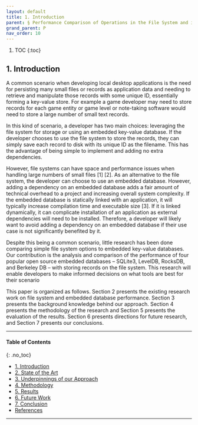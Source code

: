 ```yaml
---
layout: default
title: 1. Introduction
parent: § Performance Comparison of Operations in the File System and in Embedded Key-Value Databases  
grand_parent: P 
nav_order: 10 
---
```

<style>
.dont-break-out {
  /* These are technically the same, but use both */
  overflow-wrap: break-word;
  word-wrap: break-word;

     -ms-word-break: break-all;
  /* This is the dangerous one in WebKit, as it breaks things wherever */
  word-break: break-all;
  /* Instead use this non-standard one: */
  word-break: break-word;
}

.youtube-container {
    position: relative;
    width: 100%;
    height: 0;
    padding-bottom: 56.25%;
}
.youtube-video {
    position: absolute;
    top: 0;
    left: 0;
    width: 100%;
    height: 100%;
}

</style>

<div class="dont-break-out" markdown="1">

1. TOC
{:toc}

## 1. Introduction
A common scenario when developing local desktop applications is the need for persisting many small files or records as application data and needing to retrieve and manipulate those records with some unique ID, essentially forming a key-value store. For example a game developer may need to store records for each game entity or game level or note-taking software would need to store a large number of small text records.

In this kind of scenario, a developer has two main choices: leveraging the file system for storage or using an embedded key-value database. If the developer chooses to use the file system to store the records, they can simply save each record to disk with its unique ID as the filename. This has the advantage of being simple to implement and adding no extra dependencies.

However, file systems can have space and performance issues when handling large numbers of small files [1] [2]. As an alternative to the file system, the developer can choose to use an embedded database. However, adding a dependency on an embedded database adds a fair amount of technical overhead to a project and increasing overall system complexity. If the embedded database is statically linked with an application, it will typically increase compilation time and executable size [3]. If it is linked dynamically, it can complicate installation of an application as external dependencies will need to be installed. Therefore, a developer will likely want to avoid adding a dependency on an embedded database if their use case is not significantly benefited by it.

Despite this being a common scenario, little research has been done comparing simple file system options to embedded key-value databases. Our contribution is the analysis and comparison of the performance of four popular open source embedded databases – SQLite3, LevelDB, RocksDB, and Berkeley DB – with storing records on the file system. This research will enable developers to make informed decisions on what tools are best for their scenario

This paper is organized as follows. Section 2 presents the existing research work on file system and embedded database performance. Section 3 presents the background knowledge behind our approach. Section 4 presents the methodology of the research and Section 5 presents the evaluation of the results. Section 6 presents directions for future research, and Section 7 presents our conclusions.

***

#### Table of Contents
{: .no_toc}

<ul><li> <a href="/docs/P/Performance-Comparison-of-Operations-in-the-File-System-and-in-Embedded-Key-Value-Databases-1/">
1. Introduction</a></li><li> <a href="/docs/P/Performance-Comparison-of-Operations-in-the-File-System-and-in-Embedded-Key-Value-Databases-2/">
2. State of the Art</a></li><li> <a href="/docs/P/Performance-Comparison-of-Operations-in-the-File-System-and-in-Embedded-Key-Value-Databases-3/">
3. Underpinnings of our Approach</a></li><li> <a href="/docs/P/Performance-Comparison-of-Operations-in-the-File-System-and-in-Embedded-Key-Value-Databases-4/">
4. Methodology</a></li><li> <a href="/docs/P/Performance-Comparison-of-Operations-in-the-File-System-and-in-Embedded-Key-Value-Databases-5/">
5. Results</a></li><li> <a href="/docs/P/Performance-Comparison-of-Operations-in-the-File-System-and-in-Embedded-Key-Value-Databases-6/">
6. Future Work</a></li><li> <a href="/docs/P/Performance-Comparison-of-Operations-in-the-File-System-and-in-Embedded-Key-Value-Databases-7/">
7. Conclusion</a></li><li> <a href="/docs/P/Performance-Comparison-of-Operations-in-the-File-System-and-in-Embedded-Key-Value-Databases-8/">
References</a></li></ul>

***

</div>

